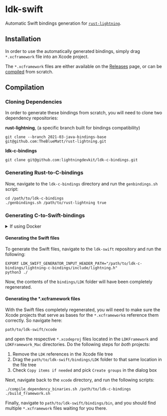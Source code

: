 # ldk-swift

Automatic Swift bindings generation for [`rust-lightning`](https://github.com/lightningdevkit/rust-lightning).

## Installation

In order to use the automatically generated bindings, simply drag `*.xcframework` file into an Xcode project.

The `*.xcframework` files are either available on 
the [Releases](https://github.com/lightningdevkit/ldk-swift/releases) page, or can be [compiled](#Compilation)
from scratch.


## Compilation

### Cloning Dependencies

In order to generate these bindings from scratch, you will need to clone two dependency repositories:

**rust-lightning**, (a specific branch built for bindings compatibility) 
```shell
git clone --branch 2021-03-java-bindings-base git@github.com:TheBlueMatt/rust-lightning.git
```

**ldk-c-bindings**
```shell
git clone git@github.com:lightningdevkit/ldk-c-bindings.git
```

### Generating Rust-to-C-bindings

Now, navigate to the `ldk-c-bindings` directory and run the `genbindings.sh` script:

```shell
cd /path/to/ldk-c-bindings
./genbindings.sh /path/to/rust-lightning true
```

### Generating C-to-Swift-bindings

<details>
<summary>If using Docker</summary>

If you're using Docker to generate the Swift bindings, navigate (if you're not already there from the 
previous step) to the `ldk-c-bindings` directory and open the file located here:

`/path/to/ldk-c-bindings/lightning-c-bindings/Cargo.toml`

In that file, you will see four lines specifying the `lightning`, `lightning-persister`, `lightning-invoice`, and 
`lightning-background-processor` dependencies. They will most likely show local paths to the `rust-lightning` 
folder due to the previous `genbindings.sh` step. As Docker won't have access to local paths,
replace those lines with the following:

```yaml
lightning = { git = "https://github.com/thebluematt/rust-lightning", rev = "xxx", features = ["std"] }
lightning-persister = { git = "https://github.com/thebluematt/rust-lightning", rev = "xxx" }
lightning-invoice = { git = "https://github.com/thebluematt/rust-lightning", rev = "xxx" }
lightning-background-processor = { git = "https://github.com/thebluematt/rust-lightning", rev = "xxx" }
```

You will note that the revision is unspecified and is currently just placeholder `xxx`s. To obtain the revision, 
just navigate to the just clone custom `rust-lightning` directory and run:

```shell
cd /path/to/rust-lightning
git rev-parse HEAD
```

Take that commit hash and replace the `xxx` instances with it. 
</details>

#### Generating the Swift files

To generate the Swift files, navigate to the `ldk-swift` repository and run the following:

```shell
EXPORT LDK_SWIFT_GENERATOR_INPUT_HEADER_PATH="/path/to/ldk-c-bindings/lightning-c-bindings/include/lightning.h"
python3 ./
```

Now, the contents of the `bindings/LDK` folder will have been completely regenerated.

#### Generating the *.xcframework files

With the Swift files completely regenerated, you will need to make sure the Xcode projects that serve as bases
for the `*.xcframework`s reference them correctly. So navigate here:

`path/to/ldk-swift/xcode`

and open the respective `*.xcodeproj` files located in the `LDKFramework` and `LDKFramework_Mac` directories. 
Do the following steps for _both_ projects:

1. Remove the `LDK` references in the Xcode file tree
2. Drag the `path/to/ldk-swift/bindings/LDK` folder to that same location in the file tree
3. Check `Copy items if needed` and pick `Create groups` in the dialog box

Next, navigate back to the `xcode` directory, and run the following scripts:

```shell
./compile_dependency_binaries.sh /path/to/ldk-c-bindings
./build_framework.sh 
```

Finally, navigate to `path/to/ldk-swift/bindings/bin`, and you should find multiple `*.xcframework` files
waiting for you there.
